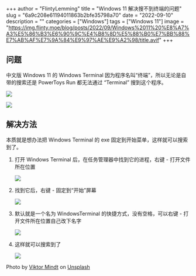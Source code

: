 +++
author = "FlintyLemming"
title = "Windows 11 解决搜不到终端的问题"
slug = "6a9c208e61194011863b2bfe35798a70"
date = "2022-09-10"
description = ""
categories = ["Windows"]
tags = ["Windows 11"]
image = "https://img.flinty.moe/blog/posts/2022/09/Windows%2011%20%E8%A7%A3%E5%86%B3%E6%90%9C%E4%B8%8D%E5%88%B0%E7%BB%88%E7%AB%AF%E7%9A%84%E9%97%AE%E9%A2%98/title.avif"
+++

## 问题

中文版 Windows 11 的 Windows Terminal 因为程序名叫“终端”，所以无论是自带的搜索还是 PowerToys Run 都无法通过 “Terminal” 搜到这个程序。

![](https://img.flinty.moe/blog/posts/2022/09/Windows%2011%20%E8%A7%A3%E5%86%B3%E6%90%9C%E4%B8%8D%E5%88%B0%E7%BB%88%E7%AB%AF%E7%9A%84%E9%97%AE%E9%A2%98/1.avif)

![](https://img.flinty.moe/blog/posts/2022/09/Windows%2011%20%E8%A7%A3%E5%86%B3%E6%90%9C%E4%B8%8D%E5%88%B0%E7%BB%88%E7%AB%AF%E7%9A%84%E9%97%AE%E9%A2%98/2.avif)

## 解决方法

本质就是想办法把 Windows Terminal 的 exe 固定到开始菜单，这样就可以搜索到了。

1. 打开 Windows Terminal 后，在任务管理器中找到它的进程，右键 - 打开文件所在位置
    
    ![](https://img.flinty.moe/blog/posts/2022/09/Windows%2011%20%E8%A7%A3%E5%86%B3%E6%90%9C%E4%B8%8D%E5%88%B0%E7%BB%88%E7%AB%AF%E7%9A%84%E9%97%AE%E9%A2%98/3.avif)
    
2. 找到它后，右键 - 固定到“开始”屏幕
    
    ![](https://img.flinty.moe/blog/posts/2022/09/Windows%2011%20%E8%A7%A3%E5%86%B3%E6%90%9C%E4%B8%8D%E5%88%B0%E7%BB%88%E7%AB%AF%E7%9A%84%E9%97%AE%E9%A2%98/4.avif)
    
3. 默认就是一个名为 WindowsTerminal 的快捷方式，没有空格，可以右键 - 打开文件所在位置自己改下名字
    
    ![](https://img.flinty.moe/blog/posts/2022/09/Windows%2011%20%E8%A7%A3%E5%86%B3%E6%90%9C%E4%B8%8D%E5%88%B0%E7%BB%88%E7%AB%AF%E7%9A%84%E9%97%AE%E9%A2%98/5.avif)
    
4. 这样就可以搜索到了
    
    ![](https://img.flinty.moe/blog/posts/2022/09/Windows%2011%20%E8%A7%A3%E5%86%B3%E6%90%9C%E4%B8%8D%E5%88%B0%E7%BB%88%E7%AB%AF%E7%9A%84%E9%97%AE%E9%A2%98/6.avif)
    
Photo by [Viktor Mindt](https://unsplash.com/@vikomio77?utm_source=unsplash&utm_medium=referral&utm_content=creditCopyText) on [Unsplash](https://unsplash.com/?utm_source=unsplash&utm_medium=referral&utm_content=creditCopyText)
  